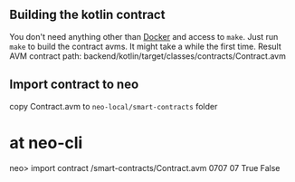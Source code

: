 ## Building the kotlin contract

You don't need anything other than [Docker](https://www.docker.com/community-edition#/download) and access to `make`. Just run `make` to build the contract avms. It might take a while the first time.
Result AVM contract path: backend/kotlin/target/classes/contracts/Contract.avm

## Import contract to neo
copy Contract.avm to `neo-local/smart-contracts` folder

# at neo-cli
neo> import contract /smart-contracts/Contract.avm 0707 07 True False